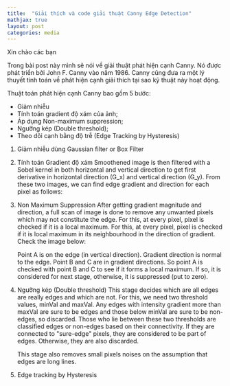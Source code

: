 ```yaml
---
title:  "Giải thích và code giải thuật Canny Edge Detection"
mathjax: true
layout: post
categories: media
---
```



<!-- Structure
1. Introduction to Canny Edge detection
    + The preceeding methods
    + The efficiency of Canny over other methods

2. Overview of how it works and code 

3. Advantages & Disadvantages of Canny Edge Detection
4. Conclusion
5. Reference

 -->

Xin chào các bạn

Trong bài post này mình sẽ nói về giải thuật phát hiện cạnh Canny. Nó được phát triển bởi John F. Canny vào năm 1986. Canny cũng đưa ra một lý thuyết tính toán về phát hiện cạnh giải thích tại sao kỹ thuật này hoạt động.

Thuật toán phát hiện cạnh Canny bao gồm 5 bước:
* Giảm nhiễu 
* Tính toán gradient độ xám của ảnh;
* Áp dụng Non-maximum suppression;
* Ngưỡng kép (Double threshold);
* Theo dõi cạnh bằng độ trễ (Edge Tracking by Hysteresis)


1. Giảm nhiễu dùng Gaussian filter or Box Filter
2. Tính toán Gradient độ xám
    Smoothened image is then filtered with a Sobel kernel in both horizontal and vertical direction to get first derivative in horizontal direction (G_x) and vertical direction (G_y). From these two images, we can find edge gradient and direction for each pixel as follows:

3. Non Maximum Suppression
    After getting gradient magnitude and direction, a full scan of image is done to remove any unwanted pixels which may not constitute the edge. For this, at every pixel, pixel is checked if it is a local maximum. For this, at every pixel, pixel is checked if it is local maximum in its neighbourhood in the direction of gradient. Check the image below:

    Point A is on the edge (in vertical direction). Gradient direction is normal to the edge. Point B and C are in gradient directions. So point A is checked with point B and C to see if it forms a local maximum. If so, it is considered for next stage, otherwise, it is suppressed (put to zero).

4. Ngưỡng kép (Double threshold)
    This stage decides which are all edges are really edges and which are not. For this, we need two threshold values, minVal and maxVal. Any edges with intensity gradient more than maxVal are sure to be edges and those below minVal are sure to be non-edges, so discarded. Those who lie between these two thresholds are classified edges or non-edges based on their connectivity. If they are connected to "sure-edge" pixels, they are considered to be part of edges. Otherwise, they are also discarded. 

    This stage also removes small pixels noises on the assumption that edges are long lines.
5. Edge tracking by Hysteresis
